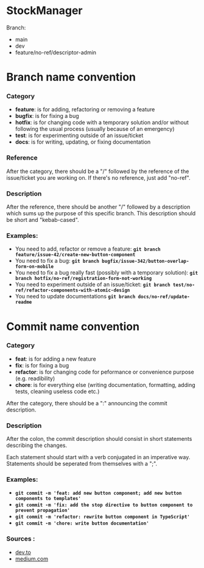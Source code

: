 # StockManager

Branch:
- main
 - dev
  - feature/no-ref/descriptor-admin


# Branch name convention

### Category
  - **feature**: is for adding, refactoring or removing a feature
  - **bugfix**: is for fixing a bug
  - **hotfix**: is for changing code with a temporary solution and/or without following the usual process (usually because of an emergency)
  - **test**: is for experimenting outside of an issue/ticket
  - **docs**: is for writing, updating, or fixing documentation

### Reference

After the category, there should be a "/" followed by the reference of the issue/ticket you are working on. If there's no reference, just add "no-ref".

### Description

After the reference, there should be another "/" followed by a description which sums up the purpose of this specific branch. This description should be short and "kebab-cased".

### Examples:
  - You need to add, refactor or remove a feature: **`git branch feature/issue-42/create-new-button-component`**
  - You need to fix a bug: **`git branch bugfix/issue-342/button-overlap-form-on-mobile`**
  - You need to fix a bug really fast (possibly with a temporary solution): **`git branch hotfix/no-ref/registration-form-not-working`**
  - You need to experiment outside of an issue/ticket: **`git branch test/no-ref/refactor-components-with-atomic-design`**
  - You need to update documentations **`git branch docs/no-ref/update-readme`**

# Commit name convention

### Category
  - **feat**: is for adding a new feature
  - **fix**: is for fixing a bug
  - **refactor**: is for changing code for peformance or convenience purpose (e.g. readibility)
  - **chore**: is for everything else (writing documentation, formatting, adding tests, cleaning useless code etc.)

After the category, there should be a ":" announcing the commit description.

### Description

After the colon, the commit description should consist in short statements describing the changes.

Each statement should start with a verb conjugated in an imperative way. Statements should be seperated from themselves with a ";".

### Examples:
  - **`git commit -m 'feat: add new button component; add new button components to templates'`**
  - **`git commit -m 'fix: add the stop directive to button component to prevent propagation'`**
  - **`git commit -m 'refactor: rewrite button component in TypeScript'`**
  - **`git commit -m 'chore: write button documentation'`**

### Sources :
- [dev.to](https://dev.to/varbsan/a-simplified-convention-for-naming-branches-and-commits-in-git-il4)
- [medium.com](https://medium.com/@abhay.pixolo/naming-conventions-for-git-branches-a-cheatsheet-8549feca2534)
